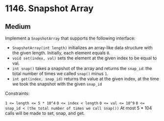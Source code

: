 # 1146. Snapshot Array

## Medium

Implement a `SnapshotArray` that supports the following interface:

- `SnapshotArray(int length)` initializes an array-like data structure with the given length. Initially, each element
  equals `0`.
- `void set(index, val)` sets the element at the given index to be equal to val.
- `int snap()` takes a snapshot of the array and returns the `snap_id`: the total number of times we called `snap()`
  minus `1`.
- `int get(index, snap_id)` returns the value at the given index, at the time we took the snapshot with the
  given `snap_id`

Constraints:

`1 <= length <= 5 * 10^4`
`0 <= index < length`
`0 <= val <= 10^9`
`0 <= snap_id < (the total number of times we call snap())`
At most 5 * 104 calls will be made to set, snap, and get.
